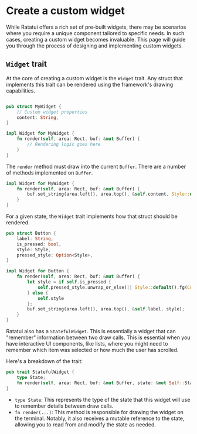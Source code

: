 # Create a custom widget

While Ratatui offers a rich set of pre-built widgets, there may be scenarios where you require a
unique component tailored to specific needs. In such cases, creating a custom widget becomes
invaluable. This page will guide you through the process of designing and implementing custom
widgets.

## `Widget` trait

At the core of creating a custom widget is the `Widget` trait. Any struct that implements this trait
can be rendered using the framework's drawing capabilities.

```rust

pub struct MyWidget {
    // Custom widget properties
    content: String,
}

impl Widget for MyWidget {
    fn render(self, area: Rect, buf: &mut Buffer) {
        // Rendering logic goes here
    }
}
```

The `render` method must draw into the current `Buffer`. There are a number of methods implemented
on `Buffer`.

```rust
impl Widget for MyWidget {
    fn render(self, area: Rect, buf: &mut Buffer) {
        buf.set_string(area.left(), area.top(), &self.content, Style::default().fg(Color::Green));
    }
}
```

For a given state, the `Widget` trait implements how that struct should be rendered.

```rust
pub struct Button {
    label: String,
    is_pressed: bool,
    style: Style,
    pressed_style: Option<Style>,
}

impl Widget for Button {
    fn render(self, area: Rect, buf: &mut Buffer) {
        let style = if self.is_pressed {
            self.pressed_style.unwrap_or_else(|| Style::default().fg(Color::Blue))
        } else {
            self.style
        };
        buf.set_string(area.left(), area.top(), &self.label, style);
    }
}
```

Ratatui also has a `StatefulWidget`. This is essentially a widget that can "remember" information
between two draw calls. This is essential when you have interactive UI components, like lists, where
you might need to remember which item was selected or how much the user has scrolled.

Here's a breakdown of the trait:

```rust
pub trait StatefulWidget {
    type State;
    fn render(self, area: Rect, buf: &mut Buffer, state: &mut Self::State);
}
```

- `type State`: This represents the type of the state that this widget will use to remember details
  between draw calls.
- `fn render(...)`: This method is responsible for drawing the widget on the terminal. Notably, it
  also receives a mutable reference to the state, allowing you to read from and modify the state as
  needed.
